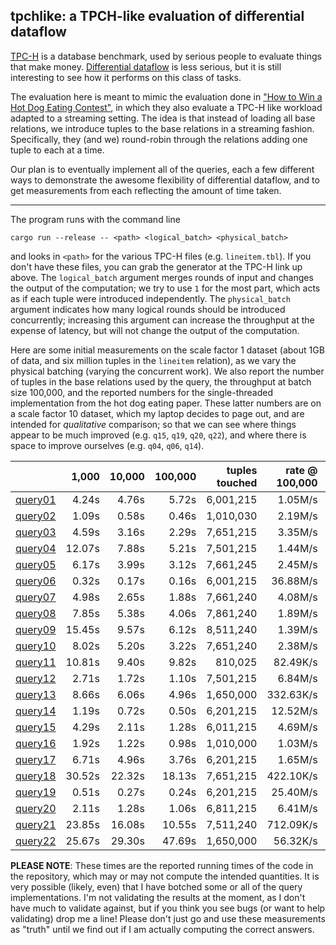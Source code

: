 ## tpchlike: a TPCH-like evaluation of differential dataflow

[TPC-H](http://www.tpc.org/tpch/) is a database benchmark, used by serious people to evaluate things that make money. [Differential dataflow](https://github.com/frankmcsherry/differential-dataflow) is less serious, but it is still interesting to see how it performs on this class of tasks.

The evaluation here is meant to mimic the evaluation done in ["How to Win a Hot Dog Eating Contest"](https://infoscience.epfl.ch/record/218203/files/sigmod2016-cr.pdf?version=1), in which they also evaluate a TPC-H like workload adapted to a streaming setting. The idea is that instead of loading all base relations, we introduce tuples to the base relations in a streaming fashion. Specifically, they (and we) round-robin through the relations adding one tuple to each at a time. 

Our plan is to eventually implement all of the queries, each a few different ways to demonstrate the awesome flexibility of differential dataflow, and to get measurements from each reflecting the amount of time taken. 

---

The program runs with the command line

    cargo run --release -- <path> <logical_batch> <physical_batch>

and looks in `<path>` for the various TPC-H files (e.g. `lineitem.tbl`). If you don't have these files, you can grab the generator at the TPC-H link up above. The `logical_batch` argument merges rounds of input and changes the output of the computation; we try to use `1` for the most part, which acts as if each tuple were introduced independently. The `physical_batch` argument indicates how many logical rounds should be introduced concurrently; increasing this argument can increase the throughput at the expense of latency, but will not change the output of the computation.

Here are some initial measurements on the scale factor 1 dataset (about 1GB of data, and six million tuples in the `lineitem` relation), as we vary the physical batching (varying the concurrent work). We also report the number of tuples in the base relations used by the query, the throughput at batch size 100,000, and the reported numbers for the single-threaded implementation from the hot dog eating paper. These latter numbers are on a scale factor 10 dataset, which my laptop decides to page out, and are intended for *qualitative* comparison; so that we can see where things appear to be much improved (e.g. `q15`, `q19`, `q20`, `q22`), and where there is space to improve ourselves (e.g. `q04`, `q06`, `q14`). 

|                                     |  1,000 | 10,000 | 100,000 | tuples touched | rate @ 100,000 | [Hot Dog](https://infoscience.epfl.ch/record/218203/files/sigmod2016-cr.pdf?version=1) |
|------------------------------------:|-------:|-------:|--------:|---------------:|---------------:|----------:|
| [query01](./src/queries/query01.rs) |  4.24s |  4.76s |   5.72s |      6,001,215 |        1.05M/s |   1.27M/s |
| [query02](./src/queries/query02.rs) |  1.09s |  0.58s |   0.46s |      1,010,030 |        2.19M/s | 756.61K/s |
| [query03](./src/queries/query03.rs) |  4.59s |  3.16s |   2.29s |      7,651,215 |        3.35M/s |   3.74M/s |
| [query04](./src/queries/query04.rs) | 12.07s |  7.88s |   5.21s |      7,501,215 |        1.44M/s |  10.08M/s |
| [query05](./src/queries/query05.rs) |  6.17s |  3.99s |   3.12s |      7,661,245 |        2.45M/s | 584.26K/s |
| [query06](./src/queries/query06.rs) |  0.32s |  0.17s |   0.16s |      6,001,215 |       36.88M/s | 138.33M/s |
| [query07](./src/queries/query07.rs) |  4.98s |  2.65s |   1.88s |      7,661,240 |        4.08M/s | 650.65K/s |
| [query08](./src/queries/query08.rs) |  7.85s |  5.38s |   4.06s |      7,861,240 |        1.89M/s |  91.22K/s |
| [query09](./src/queries/query09.rs) | 15.45s |  9.57s |   6.12s |      8,511,240 |        1.39M/s | 104.37K/s |
| [query10](./src/queries/query10.rs) |  8.02s |  5.20s |   3.22s |      7,651,240 |        2.38M/s |   2.89M/s |
| [query11](./src/queries/query11.rs) | 10.81s |  9.40s |   9.82s |        810,025 |       82.49K/s |     768/s |
| [query12](./src/queries/query12.rs) |  2.71s |  1.72s |   1.10s |      7,501,215 |        6.84M/s |   8.68M/s |
| [query13](./src/queries/query13.rs) |  8.66s |  6.06s |   4.96s |      1,650,000 |      332.63K/s | 779.52K/s |
| [query14](./src/queries/query14.rs) |  1.19s |  0.72s |   0.50s |      6,201,215 |       12.52M/s |  33.04M/s |
| [query15](./src/queries/query15.rs) |  4.29s |  2.11s |   1.28s |      6,011,215 |        4.69M/s |      17/s |
| [query16](./src/queries/query16.rs) |  1.92s |  1.22s |   0.98s |      1,010,000 |        1.03M/s | 123.94K/s |
| [query17](./src/queries/query17.rs) |  6.71s |  4.96s |   3.76s |      6,201,215 |        1.65M/s | 379.30K/s |
| [query18](./src/queries/query18.rs) | 30.52s | 22.32s |  18.13s |      7,651,215 |      422.10K/s |   1.13M/s |
| [query19](./src/queries/query19.rs) |  0.51s |  0.27s |   0.24s |      6,201,215 |       25.40M/s |   1.95M/s |
| [query20](./src/queries/query20.rs) |  2.11s |  1.28s |   1.06s |      6,811,215 |        6.41M/s |     977/s |
| [query21](./src/queries/query21.rs) | 23.85s | 16.08s |  10.55s |      7,511,240 |      712.09K/s | 836.80K/s |
| [query22](./src/queries/query22.rs) | 25.67s | 29.30s |  47.69s |      1,650,000 |       56.32K/s |     189/s |

**PLEASE NOTE**: These times are the reported running times of the code in the repository, which may or may not compute the intended quantities. It is very possible (likely, even) that I have botched some or all of the query implementations. I'm not validating the results at the moment, as I don't have much to validate against, but if you think you see bugs (or want to help validating) drop me a line! Please don't just go and use these measurements as "truth" until we find out if I am actually computing the correct answers.
